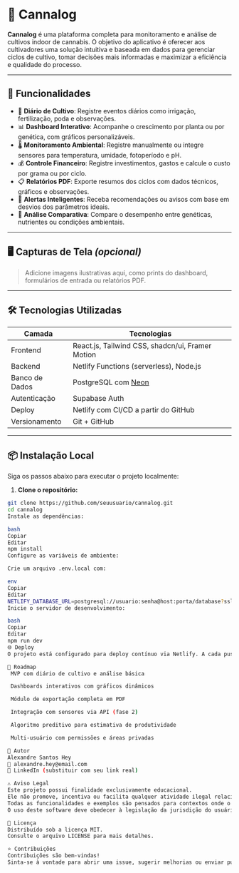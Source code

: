 # 🌱 Cannalog

**Cannalog** é uma plataforma completa para monitoramento e análise de cultivos indoor de cannabis. O objetivo do aplicativo é oferecer aos cultivadores uma solução intuitiva e baseada em dados para gerenciar ciclos de cultivo, tomar decisões mais informadas e maximizar a eficiência e qualidade do processo.

---

## 🚀 Funcionalidades

- 📘 **Diário de Cultivo**: Registre eventos diários como irrigação, fertilização, poda e observações.
- 📊 **Dashboard Interativo**: Acompanhe o crescimento por planta ou por genética, com gráficos personalizáveis.
- 🌡️ **Monitoramento Ambiental**: Registre manualmente ou integre sensores para temperatura, umidade, fotoperíodo e pH.
- 💰 **Controle Financeiro**: Registre investimentos, gastos e calcule o custo por grama ou por ciclo.
- 📋 **Relatórios PDF**: Exporte resumos dos ciclos com dados técnicos, gráficos e observações.
- 🔔 **Alertas Inteligentes**: Receba recomendações ou avisos com base em desvios dos parâmetros ideais.
- 🧬 **Análise Comparativa**: Compare o desempenho entre genéticas, nutrientes ou condições ambientais.

---

## 🖥️ Capturas de Tela *(opcional)*

> Adicione imagens ilustrativas aqui, como prints do dashboard, formulários de entrada ou relatórios PDF.

---

## 🛠️ Tecnologias Utilizadas

| Camada          | Tecnologias                                                             |
|------------------|------------------------------------------------------------------------|
| Frontend         | React.js, Tailwind CSS, shadcn/ui, Framer Motion                       |
| Backend          | Netlify Functions (serverless), Node.js                                |
| Banco de Dados   | PostgreSQL com [Neon](https://neon.tech)                               |
| Autenticação     | Supabase Auth                                                          |
| Deploy           | Netlify com CI/CD a partir do GitHub                                   |
| Versionamento    | Git + GitHub                                                           |

---

## 📦 Instalação Local

Siga os passos abaixo para executar o projeto localmente:

1. **Clone o repositório:**

```bash
git clone https://github.com/seuusuario/cannalog.git
cd cannalog
Instale as dependências:

bash
Copiar
Editar
npm install
Configure as variáveis de ambiente:

Crie um arquivo .env.local com:

env
Copiar
Editar
NETLIFY_DATABASE_URL=postgresql://usuario:senha@host:porta/database?sslmode=require
Inicie o servidor de desenvolvimento:

bash
Copiar
Editar
npm run dev
🌐 Deploy
O projeto está configurado para deploy contínuo via Netlify. A cada push no branch main, o Netlify dispara um novo build automaticamente.

🧭 Roadmap
 MVP com diário de cultivo e análise básica

 Dashboards interativos com gráficos dinâmicos

 Módulo de exportação completa em PDF

 Integração com sensores via API (fase 2)

 Algoritmo preditivo para estimativa de produtividade

 Multi-usuário com permissões e áreas privadas

👤 Autor
Alexandre Santos Hey
📧 alexandre.hey@email.com
🔗 LinkedIn (substituir com seu link real)

⚠️ Aviso Legal
Este projeto possui finalidade exclusivamente educacional.
Ele não promove, incentiva ou facilita qualquer atividade ilegal relacionada ao cultivo, uso ou comércio de cannabis.
Todas as funcionalidades e exemplos são pensados para contextos onde o cultivo de cannabis é regulamentado por leis locais, como para fins medicinais, científicos ou industriais.
O uso deste software deve obedecer à legislação da jurisdição do usuário.

📄 Licença
Distribuído sob a licença MIT.
Consulte o arquivo LICENSE para mais detalhes.

⭐ Contribuições
Contribuições são bem-vindas!
Sinta-se à vontade para abrir uma issue, sugerir melhorias ou enviar pull requests.

